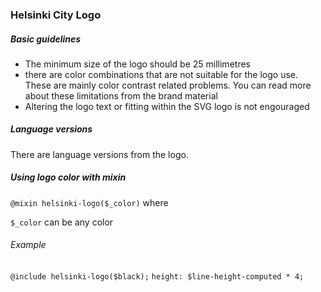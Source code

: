 ### Helsinki City Logo

##### Basic guidelines 



* The minimum size of the logo should be 25 millimetres
* there are color combinations that are not suitable for the logo use. These are mainly color contrast related problems. You can read more about these limitations from the brand material
* Altering the logo text or fitting within the SVG logo is not engouraged

##### Language versions

There are language versions from the logo.

##### Using logo color with mixin

`@mixin helsinki-logo($_color)` where

`$_color` can be any color

###### Example
`@include helsinki-logo($black);`
`height: $line-height-computed * 4;`